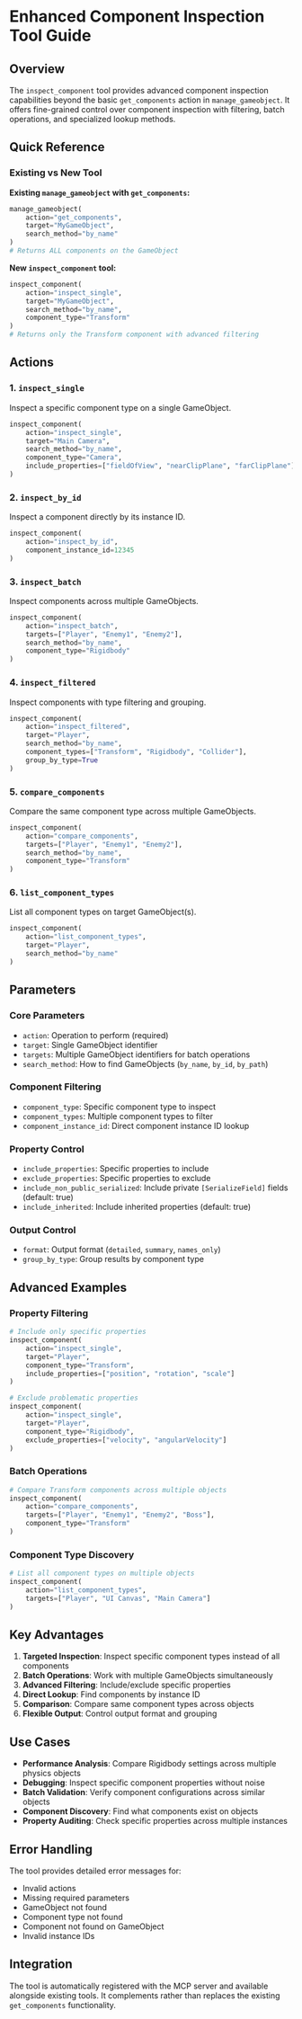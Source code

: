 # Enhanced Component Inspection Tool Guide

## Overview

The `inspect_component` tool provides advanced component inspection capabilities beyond the basic `get_components` action in `manage_gameobject`. It offers fine-grained control over component inspection with filtering, batch operations, and specialized lookup methods.

## Quick Reference

### Existing vs New Tool

**Existing `manage_gameobject` with `get_components`:**
```python
manage_gameobject(
    action="get_components",
    target="MyGameObject",
    search_method="by_name"
)
# Returns ALL components on the GameObject
```

**New `inspect_component` tool:**
```python
inspect_component(
    action="inspect_single",
    target="MyGameObject", 
    search_method="by_name",
    component_type="Transform"
)
# Returns only the Transform component with advanced filtering
```

## Actions

### 1. `inspect_single`
Inspect a specific component type on a single GameObject.

```python
inspect_component(
    action="inspect_single",
    target="Main Camera",
    search_method="by_name",
    component_type="Camera",
    include_properties=["fieldOfView", "nearClipPlane", "farClipPlane"]
)
```

### 2. `inspect_by_id`
Inspect a component directly by its instance ID.

```python
inspect_component(
    action="inspect_by_id",
    component_instance_id=12345
)
```

### 3. `inspect_batch`
Inspect components across multiple GameObjects.

```python
inspect_component(
    action="inspect_batch",
    targets=["Player", "Enemy1", "Enemy2"],
    search_method="by_name",
    component_type="Rigidbody"
)
```

### 4. `inspect_filtered`
Inspect components with type filtering and grouping.

```python
inspect_component(
    action="inspect_filtered",
    target="Player",
    search_method="by_name",
    component_types=["Transform", "Rigidbody", "Collider"],
    group_by_type=True
)
```

### 5. `compare_components`
Compare the same component type across multiple GameObjects.

```python
inspect_component(
    action="compare_components",
    targets=["Player", "Enemy1", "Enemy2"],
    search_method="by_name",
    component_type="Transform"
)
```

### 6. `list_component_types`
List all component types on target GameObject(s).

```python
inspect_component(
    action="list_component_types",
    target="Player",
    search_method="by_name"
)
```

## Parameters

### Core Parameters
- `action`: Operation to perform (required)
- `target`: Single GameObject identifier
- `targets`: Multiple GameObject identifiers for batch operations
- `search_method`: How to find GameObjects (`by_name`, `by_id`, `by_path`)

### Component Filtering
- `component_type`: Specific component type to inspect
- `component_types`: Multiple component types to filter
- `component_instance_id`: Direct component instance ID lookup

### Property Control
- `include_properties`: Specific properties to include
- `exclude_properties`: Specific properties to exclude
- `include_non_public_serialized`: Include private `[SerializeField]` fields (default: true)
- `include_inherited`: Include inherited properties (default: true)

### Output Control
- `format`: Output format (`detailed`, `summary`, `names_only`)
- `group_by_type`: Group results by component type

## Advanced Examples

### Property Filtering
```python
# Include only specific properties
inspect_component(
    action="inspect_single",
    target="Player",
    component_type="Transform",
    include_properties=["position", "rotation", "scale"]
)

# Exclude problematic properties
inspect_component(
    action="inspect_single", 
    target="Player",
    component_type="Rigidbody",
    exclude_properties=["velocity", "angularVelocity"]
)
```

### Batch Operations
```python
# Compare Transform components across multiple objects
inspect_component(
    action="compare_components",
    targets=["Player", "Enemy1", "Enemy2", "Boss"],
    component_type="Transform"
)
```

### Component Type Discovery
```python
# List all component types on multiple objects
inspect_component(
    action="list_component_types",
    targets=["Player", "UI Canvas", "Main Camera"]
)
```

## Key Advantages

1. **Targeted Inspection**: Inspect specific component types instead of all components
2. **Batch Operations**: Work with multiple GameObjects simultaneously
3. **Advanced Filtering**: Include/exclude specific properties
4. **Direct Lookup**: Find components by instance ID
5. **Comparison**: Compare same component types across objects
6. **Flexible Output**: Control output format and grouping

## Use Cases

- **Performance Analysis**: Compare Rigidbody settings across multiple physics objects
- **Debugging**: Inspect specific component properties without noise
- **Batch Validation**: Verify component configurations across similar objects
- **Component Discovery**: Find what components exist on objects
- **Property Auditing**: Check specific properties across multiple instances

## Error Handling

The tool provides detailed error messages for:
- Invalid actions
- Missing required parameters
- GameObject not found
- Component type not found
- Component not found on GameObject
- Invalid instance IDs

## Integration

The tool is automatically registered with the MCP server and available alongside existing tools. It complements rather than replaces the existing `get_components` functionality.
